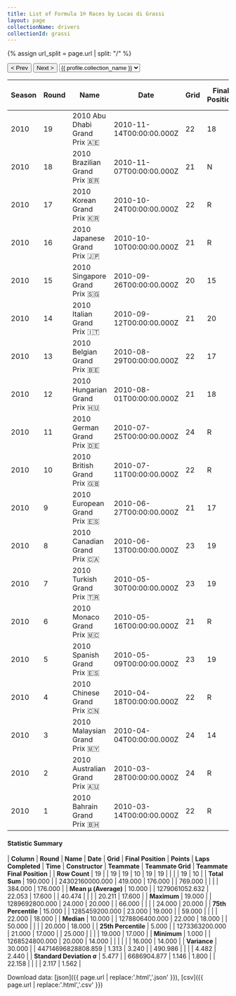 ```yaml
---
title: List of Formula 1® Races by Lucas di Grassi
layout: page
collectionName: drivers
collectionId: grassi
---
```


{% assign url_split = page.url | split: "/" %}
<div id="collection-navigation">
<button onclick="selector.options[selector.selectedIndex-1].value && (window.location = selector.options[selector.selectedIndex-1].value);">&lt; Prev</button>
<button onclick="selector.options[selector.selectedIndex+1].value && (window.location = selector.options[selector.selectedIndex+1].value);">Next &gt;</button>
<select id="selector" onchange="this.options[this.selectedIndex].value && (window.location = this.options[this.selectedIndex].value);">
  {% for collectionId in site.data[page.collectionName].refs %}
    {% if collectionId == page.collectionId %}
      {% assign selected = "selected" %}
    {% else %}
      {% assign selected = "" %}
    {% endif %}
    {% assign profile = site.data[page.collectionName][collectionId].profile %}
    <option value="/f1/{{ page.collectionName }}/{{ collectionId }}/{{ url_split[4] }}" {{ selected }}>{{ profile.collection_name }}</option>
  {% endfor %}
</select>
</div>

| Season | Round | Name | Date | Grid | Final Position | Points | Laps Completed | Time | Constructor | Teammate | Teammate Grid | Teammate Final Position |
|--|--|--|--|--|--|--|--|--|--|--|--|--|
| 2010 | 19 | 2010 Abu Dhabi Grand Prix 🇦🇪 | 2010-11-14T00:00:00.000Z | 22 | 18 | 0.0 | 53 |   | Virgin 🇬🇧 | [Timo Glock 🇩🇪](/f1/drivers/glock) | 21 | R |
| 2010 | 18 | 2010 Brazilian Grand Prix 🇧🇷 | 2010-11-07T00:00:00.000Z | 21 | N | 0.0 | 62 |   | Virgin 🇬🇧 | [Timo Glock 🇩🇪](/f1/drivers/glock) | 17 | 20 |
| 2010 | 17 | 2010 Korean Grand Prix 🇰🇷 | 2010-10-24T00:00:00.000Z | 22 | R | 0.0 | 25 |   | Virgin 🇬🇧 | [Timo Glock 🇩🇪](/f1/drivers/glock) | 19 | R |
| 2010 | 16 | 2010 Japanese Grand Prix 🇯🇵 | 2010-10-10T00:00:00.000Z | 21 | R | 0.0 | 0 |   | Virgin 🇬🇧 | [Timo Glock 🇩🇪](/f1/drivers/glock) | 22 | 14 |
| 2010 | 15 | 2010 Singapore Grand Prix 🇸🇬 | 2010-09-26T00:00:00.000Z | 20 | 15 | 0.0 | 59 |   | Virgin 🇬🇧 | [Timo Glock 🇩🇪](/f1/drivers/glock) | 18 | R |
| 2010 | 14 | 2010 Italian Grand Prix 🇮🇹 | 2010-09-12T00:00:00.000Z | 21 | 20 | 0.0 | 50 |   | Virgin 🇬🇧 | [Timo Glock 🇩🇪](/f1/drivers/glock) | 24 | 17 |
| 2010 | 13 | 2010 Belgian Grand Prix 🇧🇪 | 2010-08-29T00:00:00.000Z | 22 | 17 | 0.0 | 43 |   | Virgin 🇬🇧 | [Timo Glock 🇩🇪](/f1/drivers/glock) | 20 | 18 |
| 2010 | 12 | 2010 Hungarian Grand Prix 🇭🇺 | 2010-08-01T00:00:00.000Z | 21 | 18 | 0.0 | 66 |   | Virgin 🇬🇧 | [Timo Glock 🇩🇪](/f1/drivers/glock) | 18 | 16 |
| 2010 | 11 | 2010 German Grand Prix 🇩🇪 | 2010-07-25T00:00:00.000Z | 24 | R | 0.0 | 50 |   | Virgin 🇬🇧 | [Timo Glock 🇩🇪](/f1/drivers/glock) | 23 | 18 |
| 2010 | 10 | 2010 British Grand Prix 🇬🇧 | 2010-07-11T00:00:00.000Z | 22 | R | 0.0 | 9 |   | Virgin 🇬🇧 | [Timo Glock 🇩🇪](/f1/drivers/glock) | 19 | 18 |
| 2010 | 9 | 2010 European Grand Prix 🇪🇸 | 2010-06-27T00:00:00.000Z | 21 | 17 | 0.0 | 56 |   | Virgin 🇬🇧 | [Timo Glock 🇩🇪](/f1/drivers/glock) | 22 | 19 |
| 2010 | 8 | 2010 Canadian Grand Prix 🇨🇦 | 2010-06-13T00:00:00.000Z | 23 | 19 | 0.0 | 65 |   | Virgin 🇬🇧 | [Timo Glock 🇩🇪](/f1/drivers/glock) | 21 | R |
| 2010 | 7 | 2010 Turkish Grand Prix 🇹🇷 | 2010-05-30T00:00:00.000Z | 23 | 19 | 0.0 | 55 |   | Virgin 🇬🇧 | [Timo Glock 🇩🇪](/f1/drivers/glock) | 21 | 18 |
| 2010 | 6 | 2010 Monaco Grand Prix 🇲🇨 | 2010-05-16T00:00:00.000Z | 21 | R | 0.0 | 25 |   | Virgin 🇬🇧 | [Timo Glock 🇩🇪](/f1/drivers/glock) | 20 | R |
| 2010 | 5 | 2010 Spanish Grand Prix 🇪🇸 | 2010-05-09T00:00:00.000Z | 23 | 19 | 0.0 | 62 |   | Virgin 🇬🇧 | [Timo Glock 🇩🇪](/f1/drivers/glock) | 22 | 18 |
| 2010 | 4 | 2010 Chinese Grand Prix 🇨🇳 | 2010-04-18T00:00:00.000Z | 22 | R | 0.0 | 8 |   | Virgin 🇬🇧 | [Timo Glock 🇩🇪](/f1/drivers/glock) | 19 | W |
| 2010 | 3 | 2010 Malaysian Grand Prix 🇲🇾 | 2010-04-04T00:00:00.000Z | 24 | 14 | 0.0 | 53 |   | Virgin 🇬🇧 | [Timo Glock 🇩🇪](/f1/drivers/glock) | 16 | R |
| 2010 | 2 | 2010 Australian Grand Prix 🇦🇺 | 2010-03-28T00:00:00.000Z | 24 | R | 0.0 | 26 |   | Virgin 🇬🇧 | [Timo Glock 🇩🇪](/f1/drivers/glock) | 23 | R |
| 2010 | 1 | 2010 Bahrain Grand Prix 🇧🇭 | 2010-03-14T00:00:00.000Z | 22 | R | 0.0 | 2 |   | Virgin 🇬🇧 | [Timo Glock 🇩🇪](/f1/drivers/glock) | 19 | R |

#### Statistic Summary

| **Column** | **Round** | **Name** | **Date** | **Grid** | **Final Position** | **Points** | **Laps Completed** | **Time** | **Constructor** | **Teammate** | **Teammate Grid** | **Teammate Final Position** |
| **Row Count** | 19 |  | 19 | 19 | 10 | 19 | 19 |  |  |  | 19 | 10 |
| **Total Sum** | 190.000 |  | 24302160000.000 | 419.000 | 176.000 |  | 769.000 |  |  |  | 384.000 | 176.000 |
| **Mean μ (Average)** | 10.000 |  | 1279061052.632 | 22.053 | 17.600 |  | 40.474 |  |  |  | 20.211 | 17.600 |
| **Maximum** | 19.000 |  | 1289692800.000 | 24.000 | 20.000 |  | 66.000 |  |  |  | 24.000 | 20.000 |
| **75th Percentile** | 15.000 |  | 1285459200.000 | 23.000 | 19.000 |  | 59.000 |  |  |  | 22.000 | 18.000 |
| **Median** | 10.000 |  | 1278806400.000 | 22.000 | 18.000 |  | 50.000 |  |  |  | 20.000 | 18.000 |
| **25th Percentile** | 5.000 |  | 1273363200.000 | 21.000 | 17.000 |  | 25.000 |  |  |  | 19.000 | 17.000 |
| **Minimum** | 1.000 |  | 1268524800.000 | 20.000 | 14.000 |  |  |  |  |  | 16.000 | 14.000 |
| **Variance** | 30.000 |  | 44714696828808.859 | 1.313 | 3.240 |  | 490.986 |  |  |  | 4.482 | 2.440 |
| **Standard Deviation σ** | 5.477 |  | 6686904.877 | 1.146 | 1.800 |  | 22.158 |  |  |  | 2.117 | 1.562 |

Download data: [json]({{ page.url | replace:'.html','.json' }}), [csv]({{ page.url | replace:'.html','.csv' }})
